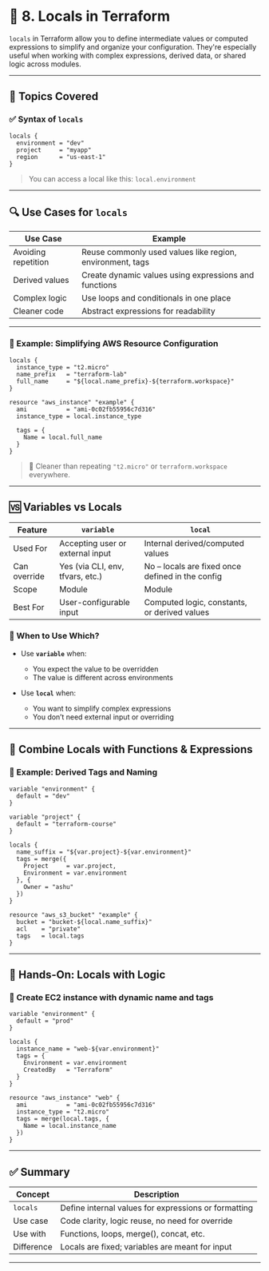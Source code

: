 # 🧷 8. Locals in Terraform

`locals` in Terraform allow you to define intermediate values or computed expressions to simplify and organize your configuration. They're especially useful when working with complex expressions, derived data, or shared logic across modules.

---

## 🧠 Topics Covered

### ✅ Syntax of `locals`

```hcl
locals {
  environment = "dev"
  project     = "myapp"
  region      = "us-east-1"
}
```

> You can access a local like this: `local.environment`

---

## 🔍 Use Cases for `locals`

| Use Case            | Example                                                   |
| ------------------- | --------------------------------------------------------- |
| Avoiding repetition | Reuse commonly used values like region, environment, tags |
| Derived values      | Create dynamic values using expressions and functions     |
| Complex logic       | Use loops and conditionals in one place                   |
| Cleaner code        | Abstract expressions for readability                      |

---

### 🧾 Example: Simplifying AWS Resource Configuration

```hcl
locals {
  instance_type = "t2.micro"
  name_prefix   = "terraform-lab"
  full_name     = "${local.name_prefix}-${terraform.workspace}"
}

resource "aws_instance" "example" {
  ami           = "ami-0c02fb55956c7d316"
  instance_type = local.instance_type

  tags = {
    Name = local.full_name
  }
}
```

> 🧼 Cleaner than repeating `"t2.micro"` or `terraform.workspace` everywhere.

---

## 🆚 Variables vs Locals

| Feature      | `variable`                       | `local`                                          |
| ------------ | -------------------------------- | ------------------------------------------------ |
| Used For     | Accepting user or external input | Internal derived/computed values                 |
| Can override | Yes (via CLI, env, tfvars, etc.) | No – locals are fixed once defined in the config |
| Scope        | Module                           | Module                                           |
| Best For     | User-configurable input          | Computed logic, constants, or derived values     |

### 🔄 When to Use Which?

- Use **`variable`** when:

  - You expect the value to be overridden
  - The value is different across environments

- Use **`local`** when:

  - You want to simplify complex expressions
  - You don’t need external input or overriding

---

## 🔗 Combine Locals with Functions & Expressions

### 🧮 Example: Derived Tags and Naming

```hcl
variable "environment" {
  default = "dev"
}

variable "project" {
  default = "terraform-course"
}

locals {
  name_suffix = "${var.project}-${var.environment}"
  tags = merge({
    Project     = var.project,
    Environment = var.environment
  }, {
    Owner = "ashu"
  })
}

resource "aws_s3_bucket" "example" {
  bucket = "bucket-${local.name_suffix}"
  acl    = "private"
  tags   = local.tags
}
```

---

## 🧪 Hands-On: Locals with Logic

### 🎯 Create EC2 instance with dynamic name and tags

```hcl
variable "environment" {
  default = "prod"
}

locals {
  instance_name = "web-${var.environment}"
  tags = {
    Environment = var.environment
    CreatedBy   = "Terraform"
  }
}

resource "aws_instance" "web" {
  ami           = "ami-0c02fb55956c7d316"
  instance_type = "t2.micro"
  tags = merge(local.tags, {
    Name = local.instance_name
  })
}
```

---

## ✅ Summary

| Concept    | Description                                          |
| ---------- | ---------------------------------------------------- |
| `locals`   | Define internal values for expressions or formatting |
| Use case   | Code clarity, logic reuse, no need for override      |
| Use with   | Functions, loops, merge(), concat, etc.              |
| Difference | Locals are fixed; variables are meant for input      |

---
